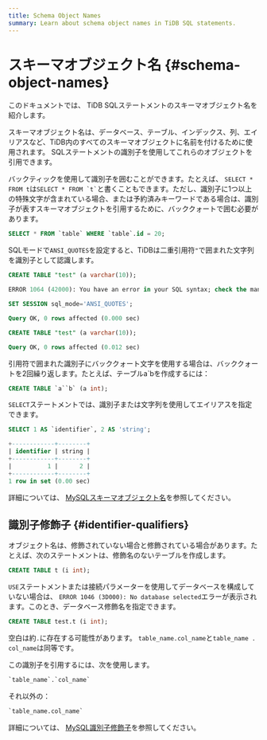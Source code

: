 ```yaml
---
title: Schema Object Names
summary: Learn about schema object names in TiDB SQL statements.
---
```


# スキーマオブジェクト名 {#schema-object-names}

<!-- markdownlint-disable MD038 -->

このドキュメントでは、 TiDB SQLステートメントのスキーマオブジェクト名を紹介します。

スキーマオブジェクト名は、データベース、テーブル、インデックス、列、エイリアスなど、TiDB内のすべてのスキーマオブジェクトに名前を付けるために使用されます。 SQLステートメントの識別子を使用してこれらのオブジェクトを引用できます。

バックティックを使用して識別子を囲むことができます。たとえば、 `SELECT * FROM t`は`` SELECT * FROM `t` ``と書くこともできます。ただし、識別子に1つ以上の特殊文字が含まれている場合、または予約済みキーワードである場合は、識別子が表すスキーマオブジェクトを引用するために、バッククォートで囲む必要があります。


```sql
SELECT * FROM `table` WHERE `table`.id = 20;
```

SQLモードで`ANSI_QUOTES`を設定すると、TiDBは二重引用符`"`で囲まれた文字列を識別子として認識します。


```sql
CREATE TABLE "test" (a varchar(10));
```

```sql
ERROR 1064 (42000): You have an error in your SQL syntax; check the manual that corresponds to your TiDB version for the right syntax to use line 1 column 19 near ""test" (a varchar(10))"
```


```sql
SET SESSION sql_mode='ANSI_QUOTES';
```

```sql
Query OK, 0 rows affected (0.000 sec)
```


```sql
CREATE TABLE "test" (a varchar(10));
```

```sql
Query OK, 0 rows affected (0.012 sec)
```

引用符で囲まれた識別子にバッククォート文字を使用する場合は、バッククォートを2回繰り返します。たとえば、テーブルa`bを作成するには：


```sql
CREATE TABLE `a``b` (a int);
```

`SELECT`ステートメントでは、識別子または文字列を使用してエイリアスを指定できます。


```sql
SELECT 1 AS `identifier`, 2 AS 'string';
```

```sql
+------------+--------+
| identifier | string |
+------------+--------+
|          1 |      2 |
+------------+--------+
1 row in set (0.00 sec)
```

詳細については、 [MySQLスキーマオブジェクト名](https://dev.mysql.com/doc/refman/5.7/en/identifiers.html)を参照してください。

## 識別子修飾子 {#identifier-qualifiers}

オブジェクト名は、修飾されていない場合と修飾されている場合があります。たとえば、次のステートメントは、修飾名のないテーブルを作成します。


```sql
CREATE TABLE t (i int);
```

`USE`ステートメントまたは接続パラメーターを使用してデータベースを構成していない場合は、 `ERROR 1046 (3D000): No database selected`エラーが表示されます。このとき、データベース修飾名を指定できます。


```sql
CREATE TABLE test.t (i int);
```

空白は約`.`に存在する可能性があります。 `table_name.col_name`と`table_name . col_name`は同等です。

この識別子を引用するには、次を使用します。


```sql
`table_name`.`col_name`
```

それ以外の：

```sql
`table_name.col_name`
```

詳細については、 [MySQL識別子修飾子](https://dev.mysql.com/doc/refman/5.7/en/identifier-qualifiers.html)を参照してください。
